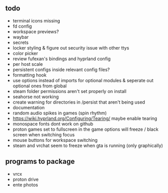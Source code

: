 ## todo
- terminal icons missing
- fd config
- workspace previews?
- waybar
- secrets
- locker styling & figure out security issue with other ttys
- color picker
- review fufexan's bindings and hyprland config
- per host scale
- persistent configs inside relevant config files?
- formatting hook
- use options instead of imports for optional modules & seperate out optional ones from global
- steam folder permissions aren't set properly on install
- seahorse not working
- create warning for directories in /persist that aren't being used
- documentation
- random audio spikes in games (spin rhythm)
- https://wiki.hyprland.org/Configuring/Tearing/ maybe enable tearing
- monospace fonts dont work on github
- proton games set to fullscreen in the game options will freeze / black screen when switching focus
- mouse buttons for workspace switching
- steam and vrchat seem to freeze when gta is running (only graphically)

## programs to package
- vrcx
- proton drive
- ente photos